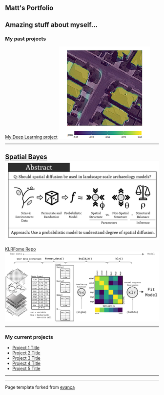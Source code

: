## Matt's Portfolio

Amazing stuff about myself...
------------------------------------------------------------------------

### My past projects

[My Deep Learning project](/sample_page) <img src="images/deep_learning_thumb.png?raw=true"/>

---
[Spatial Bayes](/pdf/Bates_poster.pdf)
<img src="images/Bayes_poster_thumb.jpg?raw=true"/>
---

[KLRFome Repo](https://github.com/mrecos/klrfome) <img src="images/KLRFome_thumb.png?raw=true"/>

------------------------------------------------------------------------

### My current projects

-   [Project 1 Title](http://example.com/)
-   [Project 2 Title](http://example.com/)
-   [Project 3 Title](http://example.com/)
-   [Project 4 Title](http://example.com/)
-   [Project 5 Title](http://example.com/)

------------------------------------------------------------------------

------------------------------------------------------------------------

<p style="font-size:11px">

Page template forked from <a href="https://github.com/evanca/quick-portfolio">evanca</a>

</p>

<!-- Remove above link if you don't want to attibute -->
